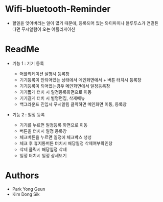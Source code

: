 # Wifi-bluetooth-Reminder
* 할일을 잊어버리는 일이 많기 때문에, 등록되어 있는 와이파이나 블루투스가 연결된다면 푸시알람이 오는 어플리케이션
# ReadMe
* 기능 1 : 기기 등록
    * 어플리케이션 실행시 등록창
    * 기기등록이 안되어있는 상태에서 메인화면에서 + 버튼 터치시 등록창
    * 기기등록이 되어있는경우 메인화면에서 일정등록창
    * 기기짧게 터치 시 일정등록화면으로 이동
    * 기기길게 터치 시 별명편집, 삭제메뉴
    * 백그라운드 진입시 푸시알림 클릭하면 메인화면 이동, 등록창

* 기능 2 : 일정 등록
    * 기기를 누르면 일정등록 화면으로 이동
    * 버튼을 터치시 일정 등록창
    * 체크버튼을 누르면 일정에 체크박스 생성
    * 체크 후 휴지통버튼 터치시 해당일정 삭제여부확인창
    * 삭제 클릭시 해당일정 삭제
    * 일정 터치시 일정 상세보기
    
# Authors
* Park Yong Geun
* Kim Dong Sik
